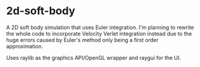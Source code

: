 # 2d-soft-body
A 2D soft body simulation that uses Euler integration. I'm planning to rewrite the whole code to incorporate Velocity Verlet integration instead due to the huge errors caused by Euler's method only being a first order approximation.

Uses raylib as the graphics API/OpenGL wrapper and raygui for the UI.
